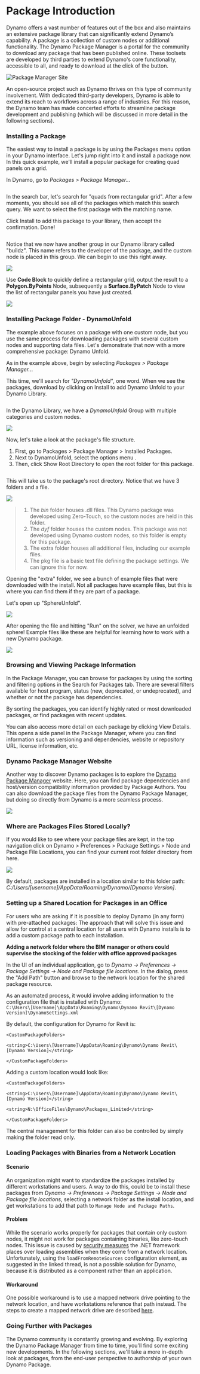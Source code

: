 # Package Introduction

Dynamo offers a vast number of features out of the box and also maintains an extensive package library that can significantly extend Dynamo’s capability. A package is a collection of custom nodes or additional functionality. The Dynamo Package Manager is a portal for the community to download any package that has been published online. These toolsets are developed by third parties to extend Dynamo's core functionality, accessible to all, and ready to download at the click of the button.

![Package Manager Site](../images/6-2/1/dpm.jpg)

An open-source project such as Dynamo thrives on this type of community involvement. With dedicated third-party developers, Dynamo is able to extend its reach to workflows across a range of industries. For this reason, the Dynamo team has made concerted efforts to streamline package development and publishing (which will be discussed in more detail in the following sections).

### Installing a Package

The easiest way to install a package is by using the Packages menu option in your Dynamo interface. Let's jump right into it and install a package now. In this quick example, we'll install a popular package for creating quad panels on a grid.

In Dynamo, go to _Packages > Package Manager..._

<figure><img src="../../.gitbook/assets/package-manager-menu.png" alt=""><figcaption></figcaption></figure>

In the search bar, let's search for "quads from rectangular grid". After a few moments, you should see all of the packages which match this search query. We want to select the first package with the matching name.

Click Install to add this package to your library, then accept the confirmation. Done!

<figure><img src="../../.gitbook/assets/quads-from-rectangular-grid.png" alt=""><figcaption></figcaption></figure>

Notice that we now have another group in our Dynamo library called "buildz". This name refers to the developer of the package, and the custom node is placed in this group. We can begin to use this right away.

![](../images/6-2/1/packageintroduction-installingapackage03.jpg)

Use **Code Block** to quickly define a rectangular grid, output the result to a **Polygon.ByPoints** Node, subsequently a **Surface.ByPatch** Node to view the list of rectangular panels you have just created.

![](../images/6-2/1/packageintroduction-installingapackage04.jpg)

### Installing Package Folder - DynamoUnfold

The example above focuses on a package with one custom node, but you use the same process for downloading packages with several custom nodes and supporting data files. Let's demonstrate that now with a more comprehensive package: Dynamo Unfold.

As in the example above, begin by selecting _Packages > Package Manager.._.

This time, we'll search for _"DynamoUnfold"_, one word. When we see the packages, download by clicking on Install to add Dynamo Unfold to your Dynamo Library.

<figure><img src="../../.gitbook/assets/unfold.png" alt=""><figcaption></figcaption></figure>

In the Dynamo Library, we have a _DynamoUnfold_ Group with multiple categories and custom nodes.

![](../images/6-2/1/packageintroduction-installingpackagefolder02.jpg)

Now, let's take a look at the package's file structure.&#x20;

1. First, go to Packages > Package Manager > Installed Packages.
2. Next to DynamoUnfold, select the options menu <img src="../images/6-2/1/packageintroduction-verticaldotsmenu.jpg" alt="" data-size="line">.
3. Then, click Show Root Directory to open the root folder for this package.

<figure><img src="../../.gitbook/assets/view-root-directory.png" alt=""><figcaption></figcaption></figure>

This will take us to the package's root directory. Notice that we have 3 folders and a file.

![](../images/6-2/1/packageintroduction-installingpackagefolder05.jpg)

> 1. The _bin_ folder houses .dll files. This Dynamo package was developed using Zero-Touch, so the custom nodes are held in this folder.
> 2. The _dyf_ folder houses the custom nodes. This package was not developed using Dynamo custom nodes, so this folder is empty for this package.
> 3. The extra folder houses all additional files, including our example files.
> 4. The pkg file is a basic text file defining the package settings. We can ignore this for now.

Opening the "extra" folder, we see a bunch of example files that were downloaded with the install. Not all packages have example files, but this is where you can find them if they are part of a package.

Let's open up "SphereUnfold".

![](../images/6-2/1/rd2.jpg)

After opening the file and hitting "Run" on the solver, we have an unfolded sphere! Example files like these are helpful for learning how to work with a new Dynamo package.

![](<../images/6-2/1/packageintroduction-installingpackagefolder07 (1) (2).jpg>)

### Browsing and Viewing Package Information

In the Package Manager, you can browse for packages by using the sorting and filtering options in the Search for Packages tab. There are several filters available for host program, status (new, deprecated, or undeprecated), and whether or not the package has dependencies.

By sorting the packages, you can identify highly rated or most downloaded packages, or find packages with recent updates.&#x20;

You can also access more detail on each package by clicking View Details. This opens a side panel in the Package Manager, where you can find information such as versioning and dependencies, website or repository URL, license information, etc.

### Dynamo Package Manager Website

Another way to discover Dynamo packages is to explore the [Dynamo Package Manager](http://dynamopackages.com) website. Here, you can find package dependencies and host/version compatibility information provided by Package Authors. You can also download the package files from the Dynamo Package Manager, but doing so directly from Dynamo is a more seamless process.

![](../images/6-2/1/dpm2.jpg)

### Where are Packages Files Stored Locally?

If you would like to see where your package files are kept, in the top navigation click on Dynamo > Preferences > Package Settings > Node and Package File Locations, you can find your current root folder directory from here.

![](../images/6-2/1/packageintroduction-installingpackagefolder08.jpg)

By default, packages are installed in a location similar to this folder path: _C:/Users/\[username]/AppData/Roaming/Dynamo/\[Dynamo Version]_.

### Setting up a Shared Location for Packages in an Office

For users who are asking if it is possible to deploy Dynamo (in any form) with pre-attached packages:
The approach that will solve this issue and allow for control at a central location for all users with Dynamo installs is to add a custom package path to each installation.

**Adding a network folder where the BIM manager or others could supervise the stocking of the folder with office approved packages**  

In the UI of an individual application, go to *Dynamo -> Preferences -> Package Settings -> Node and Package file locations*.  In the dialog, press the "Add Path" button and browse to the network location for the shared package resource. 
 
As an automated process, it would involve adding information to the configuration file that is installed with Dynamo:  
`C:\Users\[Username]\AppData\Roaming\Dynamo\Dynamo Revit\[Dynamo Version]\DynamoSettings.xml`

By default, the configuration for Dynamo for Revit is:
 
`<CustomPackageFolders>`  

`<string>C:\Users\[Username]\AppData\Roaming\Dynamo\Dynamo Revit\[Dynamo Version]</string>`  

`</CustomPackageFolders>`

Adding a custom location would look like:  

`<CustomPackageFolders>`  

`<string>C:\Users\[Username]\AppData\Roaming\Dynamo\Dynamo Revit\[Dynamo Version]</string>`  

`<string>N:\OfficeFiles\Dynamo\Packages_Limited</string>`  

`</CustomPackageFolders>`

The central management for this folder can also be controlled by simply making the folder read only.

### Loading Packages with Binaries from a Network Location

#### Scenario

An organization might want to standardize the packages installed by different workstations and users. A way to do this, could be to install these packages from *Dynamo -> Preferences -> Package Settings -> Node and Package file locations*, selecting a network folder as the install location, and get workstations to add that path to `Manage Node and Package Paths`.

#### Problem

While the scenario works properly for packages that contain only custom nodes, it might not work for packages containing binaries, like zero-touch nodes. This issue is caused by [security measures](https://stackoverflow.com/questions/5328274/load-assembly-from-network-location) the .NET framework places over loading assemblies when they come from a network location. Unfortunately, using the `loadFromRemoteSources` configuration element, as suggested in the linked thread, is not a possible solution for Dynamo, because it is distributed as a component rather than an application.

#### Workaround

One possible workaround is to use a mapped network drive pointing to the network location, and have workstations reference that path instead. The steps to create a mapped network drive are described [here](https://support.microsoft.com/en-us/help/4026635/windows-10-map-a-network-drive).

### Going Further with Packages

The Dynamo community is constantly growing and evolving. By exploring the Dynamo Package Manager from time to time, you'll find some exciting new developments. In the following sections, we'll take a more in-depth look at packages, from the end-user perspective to authorship of your own Dynamo Package.
